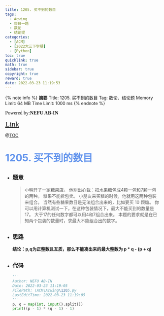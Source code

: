 ```yaml
---
title: 1205. 买不到的数目
tags:
  - Acwing
  - 每日一题
  - 数论
  - 结论提
categories:
  - [ACM]
  - [2022大三下学期]
  - [Python]
toc: true
quicklink: true
math: true
sidebar: true
copyright: true
reward: true
date: 2022-03-23 11:19:53
---
```



{% note info %}
**摘要**
Title: 1205. 买不到的数目
Tag: 数论、结论题
Memory Limit: 64 MB
Time Limit: 1000 ms
{% endnote %}
<!-- more -->

<font size=3 face=楷体>Powered by:**NEFU AB-IN**</font>

<font color=#FFA500 size=5 face=楷体>[Link](https://www.acwing.com/problem/content/1207/)</font>

@[TOC](文章目录)

# <font color=#6495ED size=6>1205. 买不到的数目</font>

* ## <font size=4 face=粗体>题意</font>

  >小明开了一家糖果店。
  >他别出心裁：把水果糖包成4颗一包和7颗一包的两种。
  >糖果不能拆包卖。
  >小朋友来买糖的时候，他就用这两种包装来组合。
  >当然有些糖果数目是无法组合出来的，比如要买 10 颗糖。
  >你可以用计算机测试一下，在这种包装情况下，最大不能买到的数量是17。
  >大于17的任何数字都可以用4和7组合出来。
  >本题的要求就是在已知两个包装的数量时，求最大不能组合出的数字。

* ## <font size=4 face=粗体>思路</font>

  **结论：p,q为正整数且互质，那么不能凑出来的最大整数为 p * q - (p + q)**

* ## <font size=4 face=粗体>代码</font>

  ```python
  '''
  Author: NEFU AB-IN
  Date: 2022-03-23 11:19:05
  FilePath: \ACM\Acwing\1205.py
  LastEditTime: 2022-03-23 11:19:05
  '''
  p, q = map(int, input().split())
  print((p - 1) * (q - 1) - 1) 
  ```
